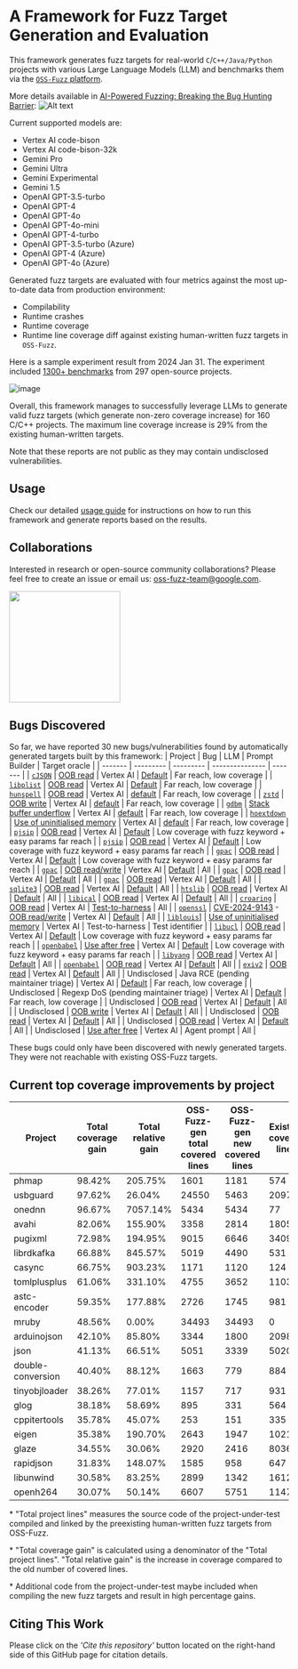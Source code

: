 # A Framework for Fuzz Target Generation and Evaluation

This framework generates fuzz targets for real-world `C`/`C++/Java/Python` projects with
various Large Language Models (LLM) and benchmarks them via the
[`OSS-Fuzz` platform](https://github.com/google/oss-fuzz).

More details available in [AI-Powered Fuzzing: Breaking the Bug Hunting Barrier](https://security.googleblog.com/2023/08/ai-powered-fuzzing-breaking-bug-hunting.html):
![Alt text](images/Overview.png "Overview")

Current supported models are:
- Vertex AI code-bison
- Vertex AI code-bison-32k
- Gemini Pro
- Gemini Ultra
- Gemini Experimental
- Gemini 1.5
- OpenAI GPT-3.5-turbo
- OpenAI GPT-4
- OpenAI GPT-4o
- OpenAI GPT-4o-mini
- OpenAI GPT-4-turbo
- OpenAI GPT-3.5-turbo (Azure)
- OpenAI GPT-4 (Azure)
- OpenAI GPT-4o (Azure)

Generated fuzz targets are evaluated with four metrics against the most up-to-date data from production environment:
- Compilability
- Runtime crashes
- Runtime coverage
- Runtime line coverage diff against existing human-written fuzz targets in `OSS-Fuzz`.

Here is a sample experiment result from 2024 Jan 31.
The experiment included [1300+ benchmarks](./benchmark-sets/all) from 297 open-source projects.

![image](https://github.com/google/oss-fuzz-gen/assets/759062/fa53698b-e44c-4b58-b5e7-798337c8b752)

Overall, this framework manages to successfully leverage LLMs to generate valid fuzz targets (which generate non-zero coverage increase)
for 160 C/C++ projects. The maximum line coverage increase is 29% from the existing human-written targets.

Note that these reports are not public as they may contain undisclosed vulnerabilities. 

## Usage

Check our detailed [usage guide](./USAGE.md) for instructions on how to run this framework and generate reports based on the results.

## Collaborations
Interested in research or open-source community collaborations?
Please feel free to create an issue or email us: oss-fuzz-team@google.com.

<img src="images/Collaboration.png" width="200" height="200">

## Bugs Discovered

So far, we have reported 30 new bugs/vulnerabilities found by automatically generated targets built
by this framework:
| Project |    Bug    |    LLM    | Prompt Builder | Target oracle |
| ------- | --------- | --------- | --------------- | ------- |
| [`cJSON`](https://github.com/google/oss-fuzz/tree/master/projects/cjson) | [OOB read](https://github.com/DaveGamble/cJSON/issues/800) | Vertex AI | [Default](prompts/template_xml) | Far reach, low coverage |
| [`libplist`](https://github.com/google/oss-fuzz/tree/master/projects/libplist) | [OOB read](https://github.com/libimobiledevice/libplist/issues/244) | Vertex AI | [Default](prompts/template_xml) | Far reach, low coverage |
| [`hunspell`](https://github.com/google/oss-fuzz/tree/master/projects/hunspell) | [OOB read](https://github.com/hunspell/hunspell/issues/996) | Vertex AI | [default](prompts/template_xml) | Far reach, low coverage |
| [`zstd`](https://github.com/google/oss-fuzz/tree/master/projects/zstd) | [OOB write](https://bugs.chromium.org/p/oss-fuzz/issues/detail?id=67497) | Vertex AI | [default](prompts/template_xml) | Far reach, low coverage |
| [`gdbm`](https://github.com/google/oss-fuzz/tree/master/projects/gdbm) | [Stack buffer underflow](https://bugs.chromium.org/p/oss-fuzz/issues/detail?id=67483) | Vertex AI | [default](prompts/template_xml) | Far reach, low coverage |
| [`hoextdown`](https://github.com/google/oss-fuzz/tree/master/projects/hoextdown) | [Use of uninitialised memory](https://bugs.chromium.org/p/oss-fuzz/issues/detail?id=67516) | Vertex AI | [default](prompts/template_xml) | Far reach, low coverage |
| [`pjsip`](https://github.com/google/oss-fuzz/tree/master/projects/pjsip) | [OOB read](https://bugs.chromium.org/p/oss-fuzz/issues/detail?id=71356) | Vertex AI | [Default](prompts/template_xml) | Low coverage with fuzz keyword + easy params far reach |
| [`pjsip`](https://github.com/google/oss-fuzz/tree/master/projects/pjsip)  | [OOB read](https://bugs.chromium.org/p/oss-fuzz/issues/detail?id=71357) | Vertex AI | [Default](prompts/template_xml) | Low coverage with fuzz keyword + easy params far reach |
| [`gpac`](https://github.com/google/oss-fuzz/tree/master/projects/gpac) | [OOB read](https://bugs.chromium.org/p/oss-fuzz/issues/detail?id=71358) | Vertex AI | [Default](prompts/template_xml) | Low coverage with fuzz keyword + easy params far reach |
| [`gpac`](https://github.com/google/oss-fuzz/tree/master/projects/gpac)  | [OOB read/write](https://bugs.chromium.org/p/oss-fuzz/issues/detail?id=71542) | Vertex AI | [Default](prompts/template_xml) | All |
| [`gpac`](https://github.com/google/oss-fuzz/tree/master/projects/gpac)  | [OOB read](https://bugs.chromium.org/p/oss-fuzz/issues/detail?id=71543) | Vertex AI | [Default](prompts/template_xml) | All |
| [`gpac`](https://github.com/google/oss-fuzz/tree/master/projects/gpac)  | [OOB read](https://bugs.chromium.org/p/oss-fuzz/issues/detail?id=71544) | Vertex AI | [Default](prompts/template_xml) | All |
| [`sqlite3`](https://github.com/google/oss-fuzz/tree/master/projects/sqlite3) | [OOB read](https://issues.oss-fuzz.com/issues/42538590) | Vertex AI | [Default](prompts/template_xml) | All |
| [`htslib`](https://github.com/google/oss-fuzz/tree/master/projects/htslib) | [OOB read](https://bugs.chromium.org/p/oss-fuzz/issues/detail?id=71740) | Vertex AI | [Default](prompts/template_xml) | All |
| [`libical`](https://github.com/google/oss-fuzz/tree/master/projects/libical) | [OOB read](https://bugs.chromium.org/p/oss-fuzz/issues/detail?id=71741) | Vertex AI | [Default](prompts/template_xml) | All |
| [`croaring`](https://github.com/google/oss-fuzz/tree/master/projects/croaring) | [OOB read](https://bugs.chromium.org/p/oss-fuzz/issues/detail?id=71738) | Vertex AI | [Test-to-harness](prompts/template_xml) | All |
| [`openssl`](https://github.com/google/oss-fuzz/tree/master/projects/openssl) | [CVE-2024-9143](https://www.cve.org/CVERecord?id=CVE-2024-9143) - [OOB read/write](https://g-issues.oss-fuzz.com/issues/42538437) | Vertex AI | [Default](prompts/template_xml) | All |
| [`liblouis`](https://github.com/google/oss-fuzz/tree/master/projects/liblouis)] | [Use of uninitialised memory](https://bugs.chromium.org/p/oss-fuzz/issues/detail?id=71354) | Vertex AI | Test-to-harness | Test identifier |
| [`libucl`](https://github.com/google/oss-fuzz/tree/master/projects/libucl) | [OOB read](https://bugs.chromium.org/p/oss-fuzz/issues/detail?id=71359) | Vertex AI | [Default](prompts/template_xml) | Low coverage with fuzz keyword + easy params far reach |
| [`openbabel`](https://github.com/google/oss-fuzz/tree/master/projects/openbabel) | [Use after free](https://bugs.chromium.org/p/oss-fuzz/issues/detail?id=71360) | Vertex AI | [Default](prompts/template_xml) | Low coverage with fuzz keyword + easy params far reach |
| [`libyang`](https://github.com/google/oss-fuzz/tree/master/projects/libyang) | [OOB read](https://bugs.chromium.org/p/oss-fuzz/issues/detail?id=71619) | Vertex AI | [Default](prompts/template_xml) | All |
| [`openbabel`](https://github.com/google/oss-fuzz/tree/master/projects/openbabel) | [OOB read](https://bugs.chromium.org/p/oss-fuzz/issues/detail?id=71650) | Vertex AI | [Default](prompts/template_xml) | All |
| [`exiv2`](https://github.com/google/oss-fuzz/tree/master/projects/exiv2) | [OOB read](https://bugs.chromium.org/p/oss-fuzz/issues/detail?id=71759) | Vertex AI | [Default](prompts/template_xml) | All |
| Undisclosed | Java RCE (pending maintainer triage) | Vertex AI |  [Default](prompts/template_xml) | Far reach, low coverage |
| Undisclosed | Regexp DoS (pending maintainer triage) | Vertex AI |  [Default](prompts/template_xml) | Far reach, low coverage |
| Undisclosed | [OOB read](https://issues.oss-fuzz.com/issues/370872803) | Vertex AI | [Default](prompts/template_xml) | All |
| Undisclosed | [OOB write](https://issues.oss-fuzz.com/issues/378009361) | Vertex AI | [Default](prompts/template_xml) | All |
| Undisclosed | [OOB read](https://issues.oss-fuzz.com/issues/391234167) | Vertex AI | [Default](prompts/template_xml) | All |
| Undisclosed | [OOB read](https://issues.oss-fuzz.com/issues/391453674) | Vertex AI | [Default](prompts/template_xml) | All |
| Undisclosed | [Use after free](https://issues.oss-fuzz.com/issues/391456091) | Vertex AI | Agent prompt | All |

These bugs could only have been discovered with newly generated targets. They were not reachable with existing OSS-Fuzz targets.

## Current top coverage improvements by project

| Project | Total coverage gain	| Total relative gain	| OSS-Fuzz-gen total covered lines | OSS-Fuzz-gen new covered lines | Existing covered lines | Total project lines |
| --------| ------------------- | ------------------- | -------------------------------- | ------------------------------ | ---------------------- | ------------------- |
| phmap | 98.42% | 205.75% | 1601 | 1181 | 574 | 1120 |
| usbguard | 97.62% | 26.04% | 24550 | 5463 | 20979 | 3564 |
| onednn | 96.67% | 7057.14% | 5434 | 5434 | 77 | 210 |
| avahi | 82.06% | 155.90% | 3358 | 2814 | 1805 | 3046 |
| pugixml | 72.98% | 194.95% | 9015 | 6646 | 3409 | 7662 |
| librdkafka | 66.88% | 845.57% | 5019 | 4490 | 531 | 1169 |
| casync | 66.75% | 903.23% | 1171 | 1120 | 124 | 1678 |
| tomlplusplus | 61.06% | 331.10% | 4755 | 3652 | 1103 | 5981 |
| astc-encoder | 59.35% | 177.88% | 2726 | 1745 | 981 | 2940 |
| mruby | 48.56% | 0.00% | 34493 | 34493 | 0 | 71038 |
| arduinojson | 42.10% | 85.80% | 3344 | 1800 | 2098 | 4276 |
| json | 41.13% | 66.51% | 5051 | 3339 | 5020 | 8119 |
| double-conversion | 40.40% | 88.12% | 1663 | 779 | 884 | 1928 |
| tinyobjloader | 38.26% | 77.01% | 1157 | 717 | 931 | 1874 |
| glog | 38.18% | 58.69% | 895 | 331 | 564 | 867 |
| cppitertools | 35.78% | 45.07% | 253 | 151 | 335 | 422 |
| eigen | 35.38% | 190.70% | 2643 | 1947 | 1021 | 5503 |
| glaze | 34.55% | 30.06% | 2920 | 2416 | 8036 | 6993 |
| rapidjson | 31.83% | 148.07% | 1585 | 958 | 647 | 3010 |
| libunwind | 30.58% | 83.25% | 2899 | 1342 | 1612 | 4388 |
| openh264 | 30.07% | 50.14% | 6607 | 5751 | 11470 | 19123 |

\* "Total project lines" measures the source code of the project-under-test compiled and linked by the preexisting human-written fuzz targets from OSS-Fuzz. 

\* "Total coverage gain" is calculated using a denominator of the "Total project lines". "Total relative gain" is the increase in coverage compared to the old number of covered lines.

\* Additional code from the project-under-test maybe included when compiling the new fuzz targets and result in high percentage gains.

## Citing This Work
Please click on the _'Cite this repository'_ button located on the right-hand side of this GitHub page for citation details.
